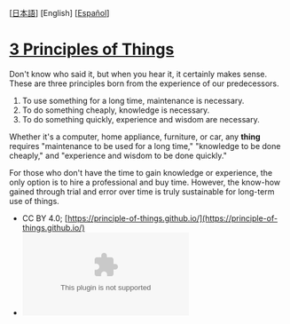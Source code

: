 [[日本語](ja.md)] [English] [[Español](es.md)]

# [3 Principles of Things](https://principle-of-things.github.io/)

Don't know who said it, but when you hear it, it certainly makes sense. These are three principles born from the experience of our predecessors.

1. To use something for a long time, maintenance is necessary.
2. To do something cheaply, knowledge is necessary.
3. To do something quickly, experience and wisdom are necessary.

Whether it's a computer, home appliance, furniture, or car, any **thing** requires "maintenance to be used for a long time," "knowledge to be done cheaply," and "experience and wisdom to be done quickly."

For those who don't have the time to gain knowledge or experience, the only option is to hire a professional and buy time. However, the know-how gained through trial and error over time is truly sustainable for long-term use of things.

- CC BY 4.0; [https://principle-of-things.github.io/](https://principle-of-things.github.io/)
- [![GitHub Repo stars](https://img.shields.io/github/stars/principle-of-things/principle-of-things.github.com)](https://github.com/principle-of-things/principle-of-things.github.com)
